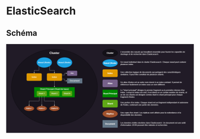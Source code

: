 # ElasticSearch

## Schéma

![alt text](https://github.com/TheFlover/ElasticSearch/blob/tp---3/Sch%C3%A9ma%20ELK.png?raw=true)
